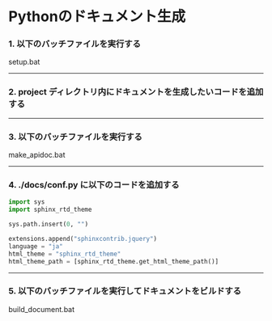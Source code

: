 # Pythonのドキュメント生成

### 1. 以下のバッチファイルを実行する
setup.bat

---

### 2. project ディレクトリ内にドキュメントを生成したいコードを追加する

---

### 3. 以下のバッチファイルを実行する
make_apidoc.bat

---

### 4. ./docs/conf.py に以下のコードを追加する

```python
import sys
import sphinx_rtd_theme

sys.path.insert(0, "")

extensions.append("sphinxcontrib.jquery")
language = "ja"
html_theme = "sphinx_rtd_theme"
html_theme_path = [sphinx_rtd_theme.get_html_theme_path()]
```

---
### 5. 以下のバッチファイルを実行してドキュメントをビルドする
build_document.bat
